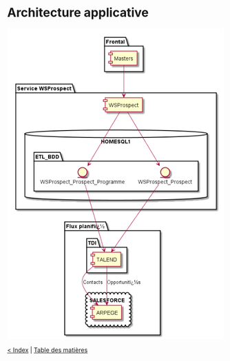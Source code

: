 # Architecture applicative

![Image](../plantUML/WSProspect-ArchiApplicative.png)

[< Index](./index.md) | [Table des matières](./toc.md)
